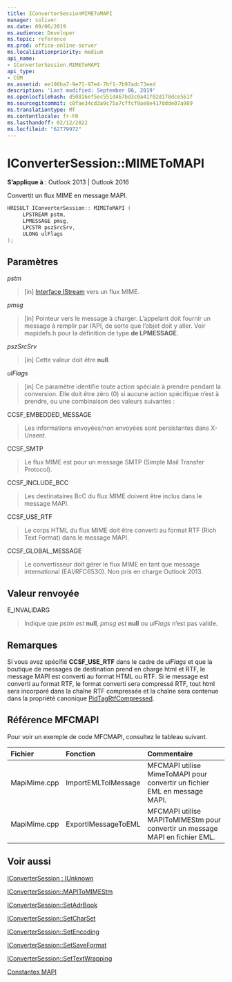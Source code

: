 ```yaml
---
title: IConverterSessionMIMEToMAPI
manager: soliver
ms.date: 09/06/2019
ms.audience: Developer
ms.topic: reference
ms.prod: office-online-server
ms.localizationpriority: medium
api_name:
- IConverterSession.MIMEToMAPI
api_type:
- COM
ms.assetid: ee190ba7-9e71-97e4-7bf1-7b97adc73eed
description: 'Last modified: September 06, 2019'
ms.openlocfilehash: d50816ef5ec551d467bd3c0a41f02d178dce561f
ms.sourcegitcommit: c0fae34cd3a9c75a7cffcf9ae8e417ddde07a989
ms.translationtype: MT
ms.contentlocale: fr-FR
ms.lasthandoff: 02/12/2022
ms.locfileid: "62779972"
---
```

# <a name="iconvertersessionmimetomapi"></a>IConverterSession::MIMEToMAPI

  
  
**S’applique à** : Outlook 2013 | Outlook 2016 
  
Convertit un flux MIME en message MAPI.
  
```cpp
HRESULT IConverterSession:: MIMEToMAPI ( 
     LPSTREAM pstm, 
     LPMESSAGE pmsg, 
     LPCSTR pszSrcSrv, 
     ULONG ulFlags 
);
```

## <a name="parameters"></a>Paramètres

 _pstm_
  
> [in] [Interface IStream](https://msdn.microsoft.com/library/aa380034%28VS.85%29.aspx) vers un flux MIME. 
    
 _pmsg_
  
> [in] Pointeur vers le message à charger. L’appelant doit fournir un message à remplir par l’API, de sorte que l’objet doit y aller. Voir mapidefs.h pour la définition de type **de LPMESSAGE**.
    
 _pszSrcSrv_
  
> [in] Cette valeur doit être **null**.
    
 _ulFlags_
  
> [in] Ce paramètre identifie toute action spéciale à prendre pendant la conversion. Elle doit être zéro (0) si aucune action spécifique n’est à prendre, ou une combinaison des valeurs suivantes :
    
CCSF_EMBEDDED_MESSAGE
  
> Les informations envoyées/non envoyées sont persistantes dans X-Unsent.
    
CCSF_SMTP
  
> Le flux MIME est pour un message SMTP (Simple Mail Transfer Protocol).
    
CCSF_INCLUDE_BCC
  
> Les destinataires  BcC du flux MIME doivent être inclus dans le message MAPI.
    
CCSF_USE_RTF
  
> Le corps HTML du flux MIME doit être converti au format RTF (Rich Text Format) dans le message MAPI.

CCSF_GLOBAL_MESSAGE
> Le convertisseur doit gérer le flux MIME en tant que message international (EAI/RFC6530). Non pris en charge Outlook 2013.
    
## <a name="return-value"></a>Valeur renvoyée

E_INVALIDARG
  
> Indique que  _pstm est_ **null**,  _pmsg est_ **null** ou  _ulFlags_ n’est pas valide. 
    
## <a name="remarks"></a>Remarques

Si vous avez spécifié **CCSF_USE_RTF** dans le cadre de  _ulFlags_ et que la boutique de messages de destination prend en charge html et RTF, le message MAPI est converti au format HTML ou RTF. Si le message est converti au format RTF, le format converti sera compressé RTF, tout html sera incorporé dans la chaîne RTF compressée et la chaîne sera contenue dans la propriété canonique [PidTagRtfCompressed](pidtagrtfcompressed-canonical-property.md).
  
## <a name="mfcmapi-reference"></a>Référence MFCMAPI

Pour voir un exemple de code MFCMAPI, consultez le tableau suivant.
  
|**Fichier**|**Fonction**|**Commentaire**|
|:-----|:-----|:-----|
|MapiMime.cpp  <br/> |ImportEMLToIMessage  <br/> |MFCMAPI utilise MimeToMAPI pour convertir un fichier EML en message MAPI. |
|MapiMime.cpp  <br/> |ExportIMessageToEML  <br/> |MFCMAPI utilise MAPIToMIMEStm pour convertir un message MAPI en fichier EML. |
   
## <a name="see-also"></a>Voir aussi



[IConverterSession : IUnknown](iconvertersessioniunknown.md)
  
[IConverterSession::MAPIToMIMEStm](iconvertersession-mapitomimestm.md)
  
[IConverterSession::SetAdrBook](iconvertersession-setadrbook.md)
  
[IConverterSession::SetCharSet](iconvertersession-setcharset.md)
  
[IConverterSession::SetEncoding](iconvertersession-setencoding.md)
  
[IConverterSession::SetSaveFormat](iconvertersession-setsaveformat.md)
  
[IConverterSession::SetTextWrapping](iconvertersession-settextwrapping.md)


[Constantes MAPI](mapi-constants.md)

